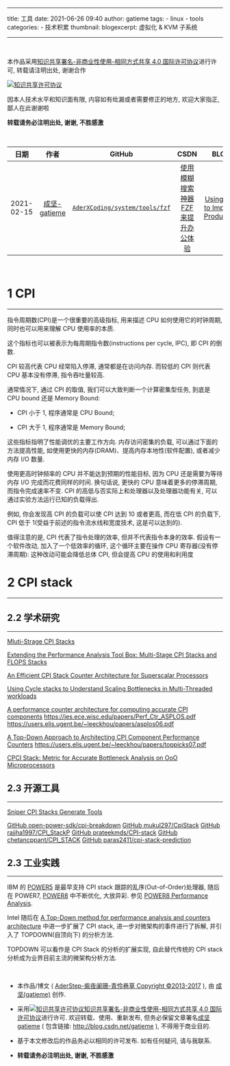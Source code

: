  ---

title: 工具
date: 2021-06-26 09:40
author: gatieme
tags:
    - linux
    - tools
categories:
        - 技术积累
thumbnail:
blogexcerpt: 虚拟化 & KVM 子系统

---

<br>

本作品采用<a rel="license" href="http://creativecommons.org/licenses/by-nc-sa/4.0/">知识共享署名-非商业性使用-相同方式共享 4.0 国际许可协议</a>进行许可, 转载请注明出处, 谢谢合作

<a rel="license" href="http://creativecommons.org/licenses/by-nc-sa/4.0/"><img alt="知识共享许可协议" style="border-width:0" src="https://i.creativecommons.org/l/by-nc-sa/4.0/88x31.png" /></a>

因本人技术水平和知识面有限, 内容如有纰漏或者需要修正的地方, 欢迎大家指正, 鄙人在此谢谢啦

**转载请务必注明出处, 谢谢, 不胜感激**

<br>

| 日期 | 作者 | GitHub| CSDN | BLOG |
| ------- |:-------:|:-------:|:-------:|:-------:|
| 2021-02-15 | [成坚-gatieme](https://kernel.blog.csdn.net) | [`AderXCoding/system/tools/fzf`](https://github.com/gatieme/AderXCoding/tree/master/system/tools/fzf) | [使用模糊搜索神器 FZF 来提升办公体验](https://blog.csdn.net/gatieme/article/details/113828826) | [Using FZF to Improve Productivit](https://oskernellab.com/2021/02/15/2021/0215-0001-Using_FZF_to_Improve_Productivity)|


<br>



# 1 CPI
-------


指令周期数(CPI)是一个很重要的高级指标, 用来描述 CPU 如何使用它的时钟周期, 同时也可以用来理解 CPU 使用率的本质.

这个指标也可以被表示为每周期指令数(instructions per cycle, IPC), 即 CPI 的倒数.

CPI 较高代表 CPU 经常陷入停滞, 通常都是在访问内存. 而较低的 CPI 则代表 CPU 基本没有停滞, 指令吞吐量较高.

通常情况下, 通过 CPI 的取值, 我们可以大致判断一个计算密集型任务, 到底是 CPU bound 还是 Memory Bound:

*   CPI 小于 1, 程序通常是 CPU Bound;

*   CPI 大于 1, 程序通常是 Memory Bound;

这些指标指明了性能调优的主要工作方向. 内存访问密集的负载, 可以通过下面的方法提高性能, 如使用更快的内存(DRAM)、提高内存本地性(软件配置), 或者减少内存 I/O 数量.

使用更高时钟频率的 CPU 并不能达到预期的性能目标, 因为 CPU 还是需要为等待内存 I/O 完成而花费同样的时间. 换句话说, 更快的 CPU 意味着更多的停滞周期, 而指令完成速率不变. CPI 的高低与否实际上和处理器以及处理器功能有关, 可以通过实验方法运行已知的负载得出.

例如, 你会发现高 CPI 的负载可以使 CPI 达到 10 或者更高, 而在低 CPI 的负载下, CPI 低于 1(受益于前述的指令流水线和宽度技术, 这是可以达到的).

值得注意的是, CPI 代表了指令处理的效率, 但并不代表指令本身的效率. 假设有一个软件改动, 加入了一个低效率的循环, 这个循环主要在操作 CPU 寄存器(没有停滞周期): 这种改动可能会降低总体 CPI, 但会提高 CPU 的使用和利用度


# 2 CPI stack
-------



## 2.2 学术研究
-------

[Mluti-Strage CPI Stacks](https://heirman.net/papers/eyerman2018mscs.pdf)

[Extending the Performance Analysis Tool Box: Multi-Stage CPI Stacks and FLOPS Stacks](https://heirman.net/papers/eyerman2018etpatbmscsafs.pdf)

[An Efficient CPI Stack Counter Architecture for Superscalar Processors](https://users.elis.ugent.be/~leeckhou/papers/glsvlsi12.pdf)

[Using Cycle stacks to Understand Scaling Bottlenecks in Multi-Threaded workloads](https://www.cs.virginia.edu/~skadron/Papers/iiswc2011heirman.pdf)

[A performance counter architecture for computing accurate CPI components](https://xueshu.baidu.com/usercenter/paper/show?paperid=103r00p0fm2u04k0ta1j0020v2210792&site=xueshu_se)
https://jes.ece.wisc.edu/papers/Perf_Ctr_ASPLOS.pdf
https://users.elis.ugent.be/~leeckhou/papers/asplos06.pdf

[A Top-Down Approach to Architecting CPI Component Performance Counters](https://xueshu.baidu.com/usercenter/paper/show?paperid=f8386b09436480d8ed1f1d8460e29c97) https://users.elis.ugent.be/~leeckhou/papers/toppicks07.pdf

[CPCI Stack: Metric for Accurate Bottleneck Analysis on OoO Microprocessors](https://www.semanticscholar.org/paper/CPCI-Stack%3A-Metric-for-Accurate-Bottleneck-Analysis-Tanimoto-Ono/3a7420ec4f5369e67f658af17563d98efe19733e)

## 2.3 开源工具
-------

[Sniper CPI Stacks Generate Tools](http://snipersim.org/w/CPI_Stacks)


[GitHub open-power-sdk/cpi-breakdown](https://github.com/open-power-sdk/cpi-breakdown)
[GitHub mukul297/CpiStack](https://github.com/mukul297/CpiStack)
[GitHub rajjha1997/CPI_StackP](https://github.com/rajjha1997/CPI_Stack)
[GitHub prateekmds/CPI-stack](https://github.com/prateekmds/CPI-stack)
[GitHub chetancppant/CPI_STACK](https://github.com/chetancppant/CPI_STACK)
[GitHub paras2411/cpi-stack-prediction](https://github.com/paras2411/cpi-stack-prediction)



## 2.3 工业实践
-------

IBM 的 [POWER5](http://www.ee.unlv.edu/~meiyang/ecg700/readings/ibmpower5chipadualcore.pdf) 是最早支持 CPI stack 跟踪的乱序(Out-of-Order)处理器, 随后在 POWER7, [POWER8](https://old.hotchips.org/wp-content/uploads/hc_archives/hc26/HC26-12-day2-epub/HC26.12-8-Big-Iron-Servers-epub/HC26.12.817-POWER8-Mericas-IBM%20Revised-no-spec.pdf) 中不断优化, 大放异彩. 参见 [POWER8 Performance Analysis](https://openpowerfoundation.org/wp-content/uploads/2015/03/Sadasivam-Satish_OPFS2015_IBM_031615_final.pdf).

Intel 随后在 [A Top-Down method for performance analysis and counters architecture](https://www.semanticscholar.org/paper/A-Top-Down-method-for-performance-analysis-and-Yasin/6776ff919597ca4feccd413208dedc401f6e655d#extracted) 中进一步扩展了 CPI stack, 进一步对微架构的事件进行了拆解, 并引入了 TOPDOWN(自顶向下) 的分析方法.

TOPDOWN 可以看作是 CPI Stack 的分析的扩展实现, 自此替代传统的 CPI stack 分析成为业界目前主流的微架构分析方法.










































<br>

*   本作品/博文 ( [AderStep-紫夜阑珊-青伶巷草 Copyright ©2013-2017](http://blog.csdn.net/gatieme) ), 由 [成坚(gatieme)](http://blog.csdn.net/gatieme) 创作.

*   采用<a rel="license" href="http://creativecommons.org/licenses/by-nc-sa/4.0/"><img alt="知识共享许可协议" style="border-width:0" src="https://i.creativecommons.org/l/by-nc-sa/4.0/88x31.png" /></a><a rel="license" href="http://creativecommons.org/licenses/by-nc-sa/4.0/">知识共享署名-非商业性使用-相同方式共享 4.0 国际许可协议</a>进行许可. 欢迎转载、使用、重新发布, 但务必保留文章署名[成坚gatieme](http://blog.csdn.net/gatieme) ( 包含链接: http://blog.csdn.net/gatieme ), 不得用于商业目的.

*   基于本文修改后的作品务必以相同的许可发布. 如有任何疑问, 请与我联系.

*   **转载请务必注明出处, 谢谢, 不胜感激**
<br>
